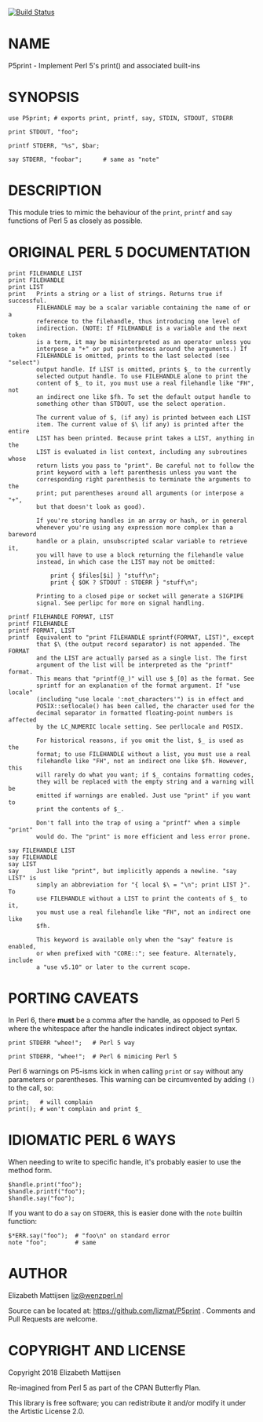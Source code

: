[![Build Status](https://travis-ci.org/lizmat/P5print.svg?branch=master)](https://travis-ci.org/lizmat/P5print)

NAME
====

P5print - Implement Perl 5's print() and associated built-ins

SYNOPSIS
========

    use P5print; # exports print, printf, say, STDIN, STDOUT, STDERR

    print STDOUT, "foo";

    printf STDERR, "%s", $bar;

    say STDERR, "foobar";      # same as "note"

DESCRIPTION
===========

This module tries to mimic the behaviour of the `print`, `printf` and `say` functions of Perl 5 as closely as possible.

ORIGINAL PERL 5 DOCUMENTATION
=============================

    print FILEHANDLE LIST
    print FILEHANDLE
    print LIST
    print   Prints a string or a list of strings. Returns true if successful.
            FILEHANDLE may be a scalar variable containing the name of or a
            reference to the filehandle, thus introducing one level of
            indirection. (NOTE: If FILEHANDLE is a variable and the next token
            is a term, it may be misinterpreted as an operator unless you
            interpose a "+" or put parentheses around the arguments.) If
            FILEHANDLE is omitted, prints to the last selected (see "select")
            output handle. If LIST is omitted, prints $_ to the currently
            selected output handle. To use FILEHANDLE alone to print the
            content of $_ to it, you must use a real filehandle like "FH", not
            an indirect one like $fh. To set the default output handle to
            something other than STDOUT, use the select operation.

            The current value of $, (if any) is printed between each LIST
            item. The current value of $\ (if any) is printed after the entire
            LIST has been printed. Because print takes a LIST, anything in the
            LIST is evaluated in list context, including any subroutines whose
            return lists you pass to "print". Be careful not to follow the
            print keyword with a left parenthesis unless you want the
            corresponding right parenthesis to terminate the arguments to the
            print; put parentheses around all arguments (or interpose a "+",
            but that doesn't look as good).

            If you're storing handles in an array or hash, or in general
            whenever you're using any expression more complex than a bareword
            handle or a plain, unsubscripted scalar variable to retrieve it,
            you will have to use a block returning the filehandle value
            instead, in which case the LIST may not be omitted:

                print { $files[$i] } "stuff\n";
                print { $OK ? STDOUT : STDERR } "stuff\n";

            Printing to a closed pipe or socket will generate a SIGPIPE
            signal. See perlipc for more on signal handling.

    printf FILEHANDLE FORMAT, LIST
    printf FILEHANDLE
    printf FORMAT, LIST
    printf  Equivalent to "print FILEHANDLE sprintf(FORMAT, LIST)", except
            that $\ (the output record separator) is not appended. The FORMAT
            and the LIST are actually parsed as a single list. The first
            argument of the list will be interpreted as the "printf" format.
            This means that "printf(@_)" will use $_[0] as the format. See
            sprintf for an explanation of the format argument. If "use locale"
            (including "use locale ':not_characters'") is in effect and
            POSIX::setlocale() has been called, the character used for the
            decimal separator in formatted floating-point numbers is affected
            by the LC_NUMERIC locale setting. See perllocale and POSIX.

            For historical reasons, if you omit the list, $_ is used as the
            format; to use FILEHANDLE without a list, you must use a real
            filehandle like "FH", not an indirect one like $fh. However, this
            will rarely do what you want; if $_ contains formatting codes,
            they will be replaced with the empty string and a warning will be
            emitted if warnings are enabled. Just use "print" if you want to
            print the contents of $_.

            Don't fall into the trap of using a "printf" when a simple "print"
            would do. The "print" is more efficient and less error prone.

    say FILEHANDLE LIST
    say FILEHANDLE
    say LIST
    say     Just like "print", but implicitly appends a newline. "say LIST" is
            simply an abbreviation for "{ local $\ = "\n"; print LIST }". To
            use FILEHANDLE without a LIST to print the contents of $_ to it,
            you must use a real filehandle like "FH", not an indirect one like
            $fh.

            This keyword is available only when the "say" feature is enabled,
            or when prefixed with "CORE::"; see feature. Alternately, include
            a "use v5.10" or later to the current scope.

PORTING CAVEATS
===============

In Perl 6, there **must** be a comma after the handle, as opposed to Perl 5 where the whitespace after the handle indicates indirect object syntax.

    print STDERR "whee!";   # Perl 5 way

    print STDERR, "whee!";  # Perl 6 mimicing Perl 5

Perl 6 warnings on P5-isms kick in when calling `print` or `say` without any parameters or parentheses. This warning can be circumvented by adding `()` to the call, so:

    print;   # will complain
    print(); # won't complain and print $_

IDIOMATIC PERL 6 WAYS
=====================

When needing to write to specific handle, it's probably easier to use the method form.

    $handle.print("foo");
    $handle.printf("foo");
    $handle.say("foo");

If you want to do a `say` on `STDERR`, this is easier done with the `note` builtin function:

    $*ERR.say("foo");  # "foo\n" on standard error
    note "foo";        # same

AUTHOR
======

Elizabeth Mattijsen <liz@wenzperl.nl>

Source can be located at: https://github.com/lizmat/P5print . Comments and Pull Requests are welcome.

COPYRIGHT AND LICENSE
=====================

Copyright 2018 Elizabeth Mattijsen

Re-imagined from Perl 5 as part of the CPAN Butterfly Plan.

This library is free software; you can redistribute it and/or modify it under the Artistic License 2.0.

